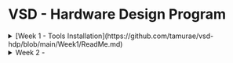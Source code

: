 # VSD - Hardware Design Program

<details>
  <summary>[Week 1 - Tools Installation](https://github.com/tamurae/vsd-hdp/blob/main/Week1/ReadMe.md)</summary>
</details>
<details>
  <summary>Week 2 - </summary>
</details>
